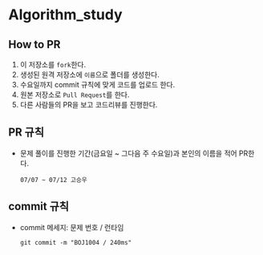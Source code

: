 # Algorithm_study

## How to PR
1. 이 저장소를 `fork`한다. 
2. 생성된 원격 저장소에 `이름`으로 폴더를 생성한다.
3. 수요일까지 commit 규칙에 맞게 코드를 업로드 한다.
4. 원본 저장소로 `Pull Request`를 한다.
5. 다른 사람들의 PR을 보고 코드리뷰를 진행한다.

## PR 규칙
- 문제 풀이를 진행한 기간(금요일 ~ 그다음 주 수요일)과 본인의 이름을 적어 PR한다.
    ```
    07/07 ~ 07/12 고승우
    ```

## commit 규칙
- commit 메세지: 문제 번호 / 런타임
    ```
  git commit -m "BOJ1004 / 240ms"
   ```

